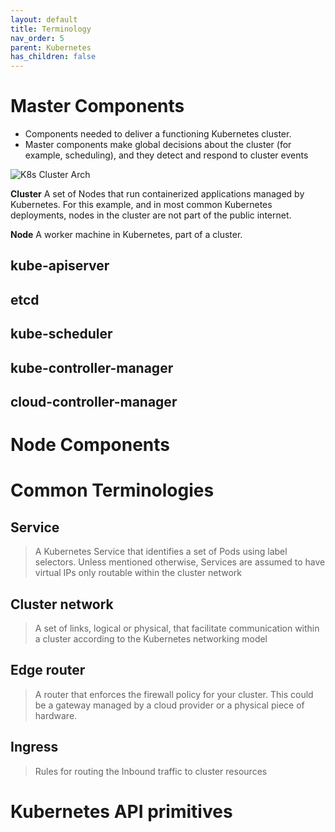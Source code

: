 ```yaml
---
layout: default
title: Terminology
nav_order: 5
parent: Kubernetes
has_children: false
---
```

# Master Components
- Components needed to deliver a functioning Kubernetes cluster.
- Master components make global decisions about the cluster (for example, scheduling), and they detect and respond to cluster events

![K8s Cluster Arch](https://raw.githubusercontent.com/atishch/handbook/master/assets/k8s/k8s-cluster-arch.png)

**Cluster**
A set of Nodes that run containerized applications managed by Kubernetes. For this example, and in most common Kubernetes deployments, nodes in the cluster are not part of the public internet.

**Node**
A worker machine in Kubernetes, part of a cluster.

## kube-apiserver
## etcd
## kube-scheduler
## kube-controller-manager
## cloud-controller-manager

# Node Components



# Common Terminologies
## Service
>A Kubernetes Service that identifies a set of Pods using label selectors. Unless mentioned otherwise, Services are assumed to have virtual IPs only routable within the cluster network

## Cluster network
>A set of links, logical or physical, that facilitate communication within a cluster according to the Kubernetes networking model

## Edge router
>A router that enforces the firewall policy for your cluster. This could be a gateway managed by a cloud provider or a physical piece of hardware.

## Ingress
>Rules for routing the Inbound traffic to cluster resources

# Kubernetes API primitives